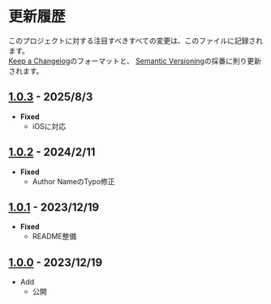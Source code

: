 # 更新履歴

このプロジェクトに対する注目すべきすべての変更は、このファイルに記録されます。  
[Keep a Changelog](https://keepachangelog.com/en/1.0.0/)のフォーマットと、
[Semantic Versioning](https://semver.org/spec/v2.0.0.html)の採番に則り更新されます。  

## [1.0.3] - 2025/8/3

- **Fixed**
  - iOSに対応

## [1.0.2] - 2024/2/11

- **Fixed**
  - Author NameのTypo修正

## [1.0.1] - 2023/12/19

- **Fixed**
  - README整備

## [1.0.0] - 2023/12/19

- Add
  - 公開

[1.0.3]: https://github.com/mimyquality/PenOptimizationUtility/releases/tag/1.0.3
[1.0.2]: https://github.com/mimyquality/PenOptimizationUtility/releases/tag/1.0.2
[1.0.1]: https://github.com/mimyquality/PenOptimizationUtility/releases/tag/1.0.1
[1.0.0]: https://github.com/mimyquality/PenOptimizationUtility/releases/tag/1.0.0
